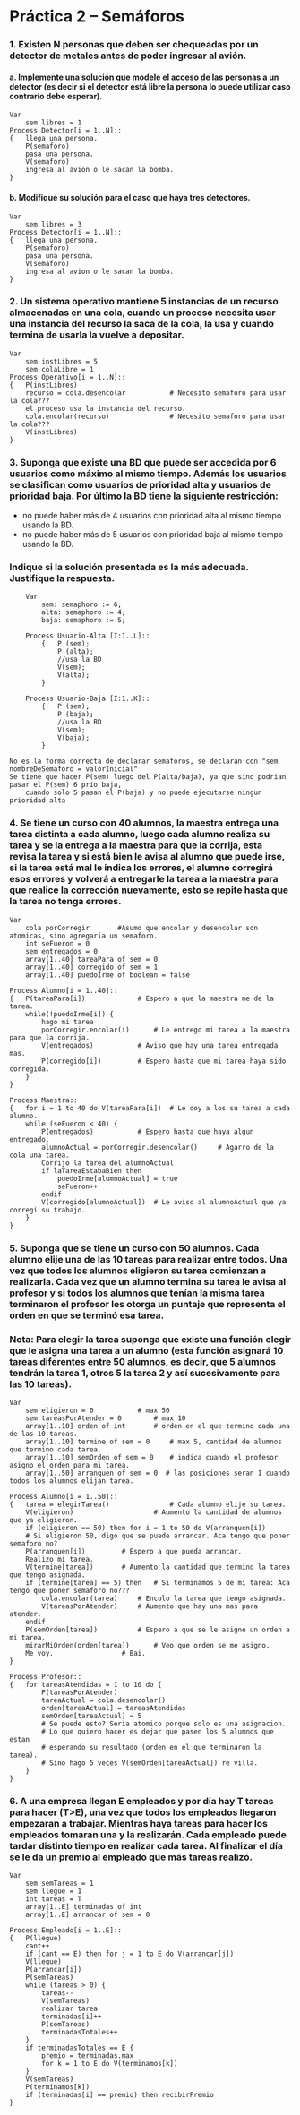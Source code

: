 # Práctica 2 – Semáforos

### 1. 	Existen N personas que deben ser chequeadas por un detector de metales antes de poder ingresar al avión.

#### 	a. 	Implemente una solución que modele el acceso de las personas a un detector (es decir si el detector está libre la persona lo puede utilizar caso contrario debe esperar).

	Var
		sem libres = 1
	Process Detector[i = 1..N]::
	{	llega una persona.
		P(semaforo)
		pasa una persona.
		V(semaforo)
		ingresa al avion o le sacan la bomba.
	}


#### 	b. 	Modifique su solución para el caso que haya tres detectores.

	Var
		sem libres = 3
	Process Detector[i = 1..N]::
	{	llega una persona.
		P(semaforo)
		pasa una persona.
		V(semaforo)
		ingresa al avion o le sacan la bomba.
	}


### 2.	Un sistema operativo mantiene 5 instancias de un recurso almacenadas en una cola, cuando un proceso necesita usar una instancia del recurso la saca de la cola, la usa y cuando termina de usarla la vuelve a depositar.

	Var
		sem instLibres = 5
		sem colaLibre = 1
	Process Operativo[i = 1..N]::
	{	P(instLibres)
		recurso = cola.desencolar			# Necesito semaforo para usar la cola???
		el proceso usa la instancia del recurso.
		cola.encolar(recurso)				# Necesito semaforo para usar la cola???
		V(instLibres)
	}

### 3.	Suponga que existe una BD que puede ser accedida por 6 usuarios como máximo al mismo tiempo. Además los usuarios se clasifican como usuarios de prioridad alta y usuarios de prioridad baja. Por último la BD tiene la siguiente restricción:
* no puede haber más de 4 usuarios con prioridad alta al mismo tiempo usando la BD.
* no puede haber más de 5 usuarios con prioridad baja al mismo tiempo usando la BD.
### 	Indique si la solución presentada es la más adecuada. Justifique la respuesta.

		Var
			sem: semaphoro := 6;
			alta: semaphoro := 4;
			baja: semaphoro := 5;

		Process Usuario-Alta [I:1..L]::				
			{ 	P (sem);								
				P (alta);									
				//usa la BD									
				V(sem);										
				V(alta);									
			}											

		Process Usuario-Baja [I:1..K]::
			{ 	P (sem);
				P (baja);
				//usa la BD
				V(sem);
				V(baja);
			}

	No es la forma correcta de declarar semaforos, se declaran con "sem nombreDeSemaforo = valorInicial"
	Se tiene que hacer P(sem) luego del P(alta/baja), ya que sino podrian pasar el P(sem) 6 prio baja, 
		cuando solo 5 pasan el P(baja) y no puede ejecutarse ningun prioridad alta
	

### 4. 	Se tiene un curso con 40 alumnos, la maestra entrega una tarea distinta a cada alumno, luego cada alumno realiza su tarea y se la entrega a la maestra para que la corrija, esta revisa la tarea y si está bien le avisa al alumno que puede irse, si la tarea está mal le indica los errores, el alumno corregirá esos errores y volverá a entregarle la tarea a la maestra para que realice la corrección nuevamente, esto se repite hasta que la tarea no tenga errores.

	Var
		cola porCorregir       #Asumo que encolar y desencolar son atomicas, sino agregaria un semaforo.
		int seFueron = 0
		sem entregados = 0
		array[1..40] tareaPara of sem = 0
		array[1..40] corregido of sem = 1
		array[1..40] puedoIrme of boolean = false

	Process Alumno[i = 1..40]::
	{	P(tareaPara[i])				# Espero a que la maestra me de la tarea.
		while(!puedoIrme[i]) {
			hago mi tarea
			porCorregir.encolar(i)		# Le entrego mi tarea a la maestra para que la corrija.
			V(entregados)			# Aviso que hay una tarea entregada mas.
			P(corregido[i])			# Espero hasta que mi tarea haya sido corregida.
		}
	}

	Process Maestra::
	{	for i = 1 to 40 do V(tareaPara[i])	# Le doy a los su tarea a cada alumno.
		while (seFueron < 40) {
			P(entregados)			# Espero hasta que haya algun entregado.
			alumnoActual = porCorregir.desencolar()		# Agarro de la cola una tarea.
			Corrijo la tarea del alumnoActual
			if laTareaEstabaBien then 
				puedoIrme[alumnoActual] = true 
				seFueron++
			endif
			V(corregido[alumnoActual])	# Le aviso al alumnoActual que ya corregi su trabajo.
		}
	}


### 5.	Suponga que se tiene un curso con 50 alumnos. Cada alumno elije una de las 10 tareas para realizar entre todos. Una vez que todos los alumnos eligieron su tarea comienzan a realizarla. Cada vez que un alumno termina su tarea le avisa al profesor y si todos los alumnos que tenían la misma tarea terminaron el profesor les otorga un puntaje que representa el orden en que se terminó esa tarea.
### Nota: Para elegir la tarea suponga que existe una función elegir que le asigna una tarea a un alumno (esta función asignará 10 tareas diferentes entre 50 alumnos, es decir, que 5 alumnos tendrán la tarea 1, otros 5 la tarea 2 y así sucesivamente para las 10 tareas).

	Var
		sem eligieron = 0			# max 50
		sem tareasPorAtender = 0		# max 10
		array[1..10] orden of int		# orden en el que termino cada una de las 10 tareas.
		array[1..10] termine of sem = 0		# max 5, cantidad de alumnos que termino cada tarea.
		array[1..10] semOrden of sem = 0	# indica cuando el profesor asigno el orden para mi tarea. 
		array[1..50] arranquen of sem = 0  # las posiciones seran 1 cuando todos los alumnos elijan tarea.
	
	Process Alumno[i = 1..50]:: 
	{	tarea = elegirTarea()				# Cada alumno elije su tarea.
		V(eligieron)					# Aumento la cantidad de alumnos que ya eligieron.
		if (eligieron == 50) then for i = 1 to 50 do V(arranquen[i]) 
		# Si eligieron 50, digo que se puede arrancar. Aca tengo que poner semaforo no?
		P(arranquen[i])			# Espero a que pueda arrancar.
		Realizo mi tarea.					
		V(termine[tarea])		# Aumento la cantidad que termino la tarea que tengo asignada.
		if (termine[tarea] == 5) then 	# Si terminamos 5 de mi tarea: Aca tengo que poner semaforo no???
			cola.encolar(tarea)		# Encolo la tarea que tengo asignada.
			V(tareasPorAtender)		# Aumento que hay una mas para atender.
		endif
		P(semOrden[tarea])			# Espero a que se le asigne un orden a mi tarea.
		mirarMiOrden(orden[tarea])		# Veo que orden se me asigno.
		Me voy.					# Bai.
	}

	Process Profesor::
	{	for tareasAtendidas = 1 to 10 do {
			P(tareasPorAtender)
			tareaActual = cola.desencolar()
			orden[tareaActual] = tareasAtendidas
			semOrden[tareaActual] = 5	
			# Se puede esto? Seria atomico porque solo es una asignacion.
			# Lo que quiero hacer es dejar que pasen los 5 alumnos que estan
			# esperando su resultado (orden en el que terminaron la tarea).
			# Sino hago 5 veces V(semOrden[tareaActual]) re villa.
		}
	}


### 6.	A una empresa llegan E empleados y por día hay T tareas para hacer (T>E), una vez que todos los empleados llegaron empezaran a trabajar. Mientras haya tareas para hacer los empleados tomaran una y la realizarán. Cada empleado puede tardar distinto tiempo en realizar cada tarea. Al finalizar el día se le da un premio al empleado que más tareas realizó.

	Var
		sem semTareas = 1
		sem llegue = 1
		int tareas = T
		array[1..E] terminadas of int
		array[1..E] arrancar of sem = 0

	Process Empleado[i = 1..E]::
	{	P(llegue)
		cant++
		if (cant == E) then for j = 1 to E do V(arrancar[j])
		V(llegue)
		P(arrancar[i])
		P(semTareas)
		while (tareas > 0) {
			tareas--
			V(semTareas)
			realizar tarea
			terminadas[i]++
			P(semTareas)
			terminadasTotales++
		}
		if terminadasTotales == E {
			premio = terminadas.max
			for k = 1 to E do V(terminamos[k])
		}
		V(semTareas)
		P(terminamos[k])
		if (terminadas[i] == premio) then recibirPremio
	}

